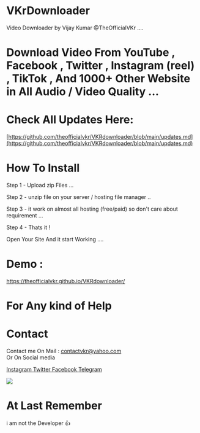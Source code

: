 # VKrDownloader 

Video Downloader by  Vijay Kumar @TheOfficialVKr ....

# Download Video From YouTube , Facebook , Twitter , Instagram (reel) , TikTok , And  1000+ Other Website in All Audio / Video Quality ...


# Check All Updates Here: 
[https://github.com/theofficialvkr/VKRdownloader/blob/main/updates.md](https://github.com/theofficialvkr/VKRdownloader/blob/main/updates.md)


# How To Install 

Step 1 - Upload zip Files ...

Step 2 - unzip file on your server / hosting file manager ..

Step 3 - it work on almost all hosting (free/paid) so don't care about requirement ...

Step 4 - Thats it !

Open Your Site And it start Working ....


# Demo : 
https://theofficialvkr.github.io/VKRdownloader/

# For Any kind of Help 

# Contact

Contact me On Mail      : contactvkr@yahoo.com  
Or On Social media 

<a href="https://instagram.com/theofficialvkr"> 
Instagram </a>

<a href="https://twitter.com/theofficialvkr"> 
Twitter </a><a href="https://facebook.com/theofficialvkr"> 
Facebook </a><a href="https://t.me/theofficialvkr"> 
Telegram </a>



<a href="https://www.buymeacoffee.com/theofficialvkr"><img src="https://img.buymeacoffee.com/button-api/?text=Buy me a coffee&emoji=&slug=theofficialvkr&button_colour=BD5FFF&font_colour=ffffff&font_family=Cookie&outline_colour=000000&coffee_colour=FFDD00"></a>

# At Last Remember 

i am not the Developer 👍
